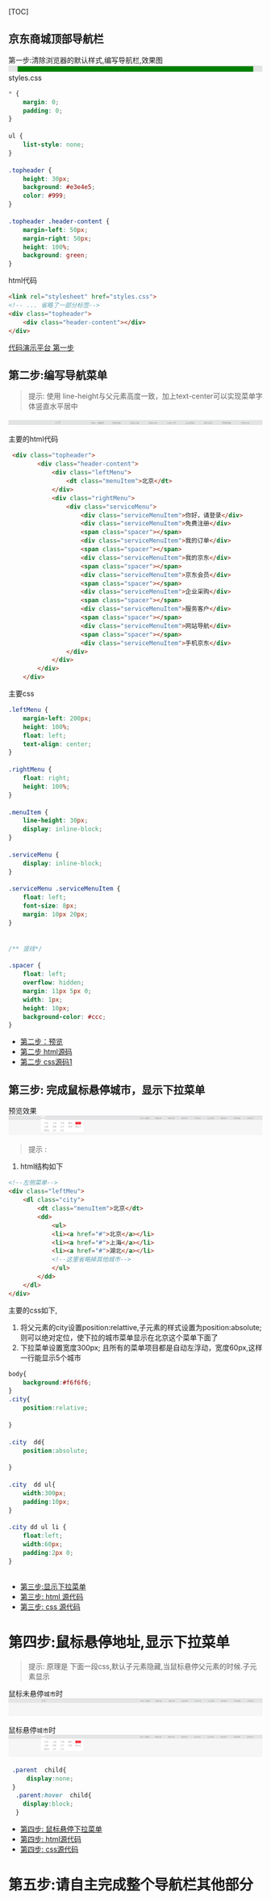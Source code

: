 [TOC]

## 京东商城顶部导航栏

第一步:清除浏览器的默认样式,编写导航栏,效果图
![](resources/images/jingdong-navbar-1.png)
styles.css
```css
* {
    margin: 0;
    padding: 0;
}

ul {
    list-style: none;
}

.topheader {
    height: 30px;
    background: #e3e4e5;
    color: #999;
}

.topheader .header-content {
    margin-left: 50px;
    margin-right: 50px;
    height: 100%;
    background: green;
}


```
html代码
```html
<link rel="stylesheet" href="styles.css">  
<!-- ... 省略了一部分标签-->
<div class="topheader">
    <div class="header-content"></div>
</div>
```
[代码演示平台 第一步](https://plnkr.co/edit/lwtZmFvesLAceIRE6zwF?p=preview)

## 第二步:编写导航菜单
>提示: 使用 line-height与父元素高度一致，加上text-center可以实现菜单字体竖直水平居中

![](resources/images/jingdong-navbar-2.png)

主要的html代码
```html
 <div class="topheader">
        <div class="header-content">
            <div class="leftMenu">
                <dt class="menuItem">北京</dt>
            </div>
            <div class="rightMenu">
                <div class="serviceMenu">
                    <div class="serviceMenuItem">你好，请登录</div>
                    <div class="serviceMenuItem">免费注册</div>
                    <span class="spacer"></span>
                    <div class="serviceMenuItem">我的订单</div>
                    <span class="spacer"></span>
                    <div class="serviceMenuItem">我的京东</div>
                    <span class="spacer"></span>
                    <div class="serviceMenuItem">京东会员</div>
                    <span class="spacer"></span>
                    <div class="serviceMenuItem">企业采购</div>
                    <span class="spacer"></span>
                    <div class="serviceMenuItem">服务客户</div>
                    <span class="spacer"></span>
                    <div class="serviceMenuItem">网站导航</div>
                    <span class="spacer"></span>
                    <div class="serviceMenuItem">手机京东</div>
                </div>
            </div>
        </div>
    </div>

```
主要css
```css
.leftMenu {
    margin-left: 200px;
    height: 100%;
    float: left;
    text-align: center;
}

.rightMenu {
    float: right;
    height: 100%;
}

.menuItem {
    line-height: 30px;
    display: inline-block;
}

.serviceMenu {
    display: inline-block;
}

.serviceMenu .serviceMenuItem {
    float: left;
    font-size: 8px;
    margin: 10px 20px;
}


/** 竖线*/

.spacer {
    float: left;
    overflow: hidden;
    margin: 11px 5px 0;
    width: 1px;
    height: 10px;
    background-color: #ccc;
}
```

* [第二步：预览](http://htmlpreview.github.io/?https://github.com/24wings/tutorial/blob/master/css/demos/jingdong-navbar.2.html)
* [第二步 html源码](demos/jingdong-navbar.2.html)
* [第二步 css源码1](demos/jingdong-navbar.2.css)


## 第三步: 完成鼠标悬停城市，显示下拉菜单
预览效果
![](resources/images/jingdong-navbar-3.png)

> 提示 :
1.  html结构如下
```html
<!--左侧菜单-->
<div class="leftMeu">
    <dl class="city">
        <dt class="menuItem">北京</dt>
        <dd>
            <ul>
            <li><a href="#">北京</a></li>
            <li><a href="#">上海</a></li>
            <li><a href="#">湖北</a></li>
            <!--这里省略掉其他城市-->
            </ul>
        </dd>
    </dl>
</div>

```

主要的css如下,
1. 将父元素的city设置position:relattive,子元素的样式设置为position:absolute;则可以绝对定位，使下拉的城市菜单显示在北京这个菜单下面了
2. 下拉菜单设置宽度300px; 且所有的菜单项目都是自动左浮动，宽度60px,这样一行能显示5个城市
```css
body{
    background:#f6f6f6;
}
.city{
    position:relative;

}

.city  dd{
    position:absolute;

}

.city  dd ul{
    width:300px;
    padding:10px;
}

.city dd ul li {
    float:left;
    width:60px;
    padding:2px 0;
}



```

* [第三步:显示下拉菜单](http://htmlpreview.github.io/?https://github.com/24wings/tutorial/blob/master/css/demos/jingdong-navbar.3.html)
* [第三步: html 源代码](demos/jingdong-navbar.3.html)
* [第三步: css 源代码](demos/jingdong-navbar.3.css)



# 第四步:鼠标悬停地址,显示下拉菜单
> 提示:  原理是 下面一段css,默认子元素隐藏,当鼠标悬停父元素的时候.子元素显示

鼠标未悬停`城市`时
![](resources/images/jingdong-navbar.4-hide.png)

鼠标悬停`城市`时
![](resources/images/jingdong-navbar.4-show.png)

```css
 .parent  child{
     display:none;
 }
  .parent:hover  child{
    display:block;
  }
```



* [第四步: 鼠标悬停下拉菜单 ](http://htmlpreview.github.io/?https://github.com/24wings/tutorial/blob/master/css/demos/jingdong-navbar.3.html)
* [第四步: html源代码](demos/jingdong-navbar.4.html)
* [第四步: css源代码](demos/jingdong-navbar.4.css)



# 第五步:请自主完成整个导航栏其他部分